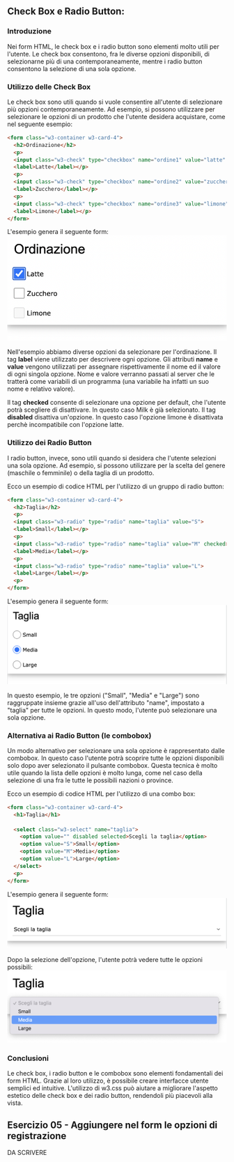 ## Check Box e Radio Button:

### Introduzione
Nei form HTML, le check box e i radio button sono elementi molto utili per l'utente. Le check box consentono, fra le diverse opzioni disponibili, di selezionarne più di una contemporaneamente, mentre i radio button consentono la selezione di una sola opzione.<br/>


### Utilizzo delle Check Box
Le check box sono utili quando si vuole consentire all'utente di selezionare più opzioni contemporaneamente. Ad esempio, si possono utilizzare per selezionare le opzioni di un prodotto che l'utente desidera acquistare, come nel seguente esempio:

```html
<form class="w3-container w3-card-4">
  <h2>Ordinazione</h2>
  <p>
  <input class="w3-check" type="checkbox" name="ordine1" value="latte" checked="checked">
  <label>Latte</label></p>
  <p>
  <input class="w3-check" type="checkbox" name="ordine2" value="zucchero" >
  <label>Zucchero</label></p>
  <p>
  <input class="w3-check" type="checkbox" name="ordine3" value="limone" disabled >
  <label>Limone</label></p>
</form>
```
L'esempio genera il seguente form:
![esempio form](img07_formCheckbox01.png)

Nell'esempio abbiamo diverse opzioni da selezionare per l'ordinazione.
Il tag **label** viene utilizzato per descrivere ogni opzione. Gli attributi **name** e **value** vengono utilizzati per assegnare rispettivamente il nome ed il valore di ogni singola opzione. Nome e valore verranno passati al server che le tratterà come variabili di un programma (una variabile ha infatti un suo nome e relativo valore).

Il tag **checked** consente di selezionare una opzione per default, che l'utente potrà scegliere di disattivare. In questo caso Milk è già selezionato.
Il tag **disabled** disattiva un'opzione. In questo caso l'opzione limone è disattivata perchè incompatibile con l'opzione latte.

### Utilizzo dei Radio Button
I radio button, invece, sono utili quando si desidera che l'utente selezioni una sola opzione. Ad esempio, si possono utilizzare per la scelta del genere (maschile o femminile) o della taglia di un prodotto.

Ecco un esempio di codice HTML per l'utilizzo di un gruppo di radio button:

```html
<form class="w3-container w3-card-4">
  <h2>Taglia</h2>
  <p>
  <input class="w3-radio" type="radio" name="taglia" value="S">
  <label>Small</label></p>
  <p>
  <input class="w3-radio" type="radio" name="taglia" value="M" checked>
  <label>Media</label></p>
  <p>
  <input class="w3-radio" type="radio" name="taglia" value="L">
  <label>Large</label></p>
  <p>
</form>
```
L'esempio genera il seguente form:
![esempio form](./img06_formRadio01.png)

In questo esempio, le tre opzioni ("Small", "Media" e "Large") sono raggruppate insieme grazie all'uso dell'attributo "name", impostato a "taglia" per tutte le opzioni. In questo modo, l'utente può selezionare una sola opzione.

### Alternativa ai Radio Button (le combobox)
Un modo alternativo per selezionare una sola opzione è rappresentato dalle combobox. In questo caso l'utente potrà scoprire tutte le opzioni disponibili solo dopo aver selezionato il pulsante combobox. Questa tecnica è molto utile quando la lista delle opzioni è molto lunga, come nel caso della selezione di una fra le tutte le possibili nazioni o province.

Ecco un esempio di codice HTML per l'utilizzo di una combo box:
```html
<form class="w3-container w3-card-4">
  <h1>Taglia</h1>

  <select class="w3-select" name="taglia">
    <option value="" disabled selected>Scegli la taglia</option>
    <option value="S">Small</option>
    <option value="M">Media</option>
    <option value="L">Large</option>
  </select>
  <p>
</form>
```
L'esempio genera il seguente form:
![esempio form](./img07_formCombobox01.png)

Dopo la selezione dell'opzione, l'utente potrà vedere tutte le opzioni possibili:
![esempio form](img08_formCombobox02.png)


### Conclusioni
Le check box, i radio button e le combobox sono elementi fondamentali dei form HTML. Grazie al loro utilizzo, è possibile creare interfacce utente semplici ed intuitive. L'utilizzo di w3.css può aiutare a migliorare l'aspetto estetico delle check box e dei radio button, rendendoli più piacevoli alla vista.

## Esercizio 05 - Aggiungere nel form le opzioni di registrazione

DA SCRIVERE

<br/>
